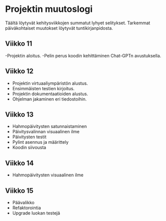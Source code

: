 # Projektin muutoslogi

Täältä löytyvät kehitysviikkojen summatut lyhyet selitykset. Tarkemmat päiväkohtaiset muutokset löytyvät tuntikirjanpidosta.

## Viikko 11

-Projektin aloitus.
-Pelin perus koodin kehittäminen Chat-GPTn avustuksella.

## Viikko 12

- Projektin virtuaaliympäristön alustus.
- Ensimmäisten testien kirjoitus.
- Projektin dokumentaatioiden alustus.
- Ohjelman jakaminen eri tiedostoihin.

## Viikko 13

- Hahmopäivitysten satunnaistaminen
- Päivitysvalinnan visuaalinen ilme
- Päivitysten testit
- Pylint asennus ja määrittely
- Koodin siivousta

## Viikko 14

- Hahmopäivitysten visuaalinen ilme

## Viikko 15

- Päävalikko
- Refaktorointia
- Upgrade luokan testejä